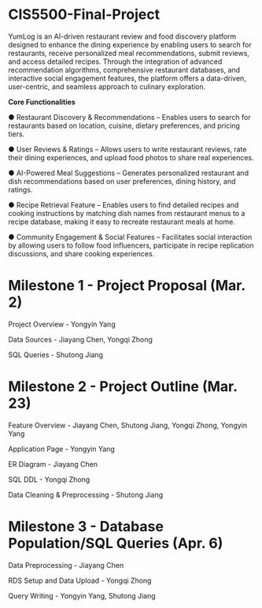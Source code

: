 # CIS5500-Final-Project
YumLog is an AI-driven restaurant review and food discovery platform designed to enhance the
dining experience by enabling users to search for restaurants, receive personalized meal
recommendations, submit reviews, and access detailed recipes. Through the integration of
advanced recommendation algorithms, comprehensive restaurant databases, and interactive
social engagement features, the platform offers a data-driven, user-centric, and seamless
approach to culinary exploration.

**Core Functionalities**

● Restaurant Discovery & Recommendations – Enables users to search for restaurants 
based on location, cuisine, dietary preferences, and pricing tiers. 

● User Reviews & Ratings – Allows users to write restaurant reviews, rate their dining 
experiences, and upload food photos to share real experiences. 

● AI-Powered Meal Suggestions – Generates personalized restaurant and dish 
recommendations based on user preferences, dining history, and ratings. 

● Recipe Retrieval Feature – Enables users to find detailed recipes and cooking 
instructions by matching dish names from restaurant menus to a recipe database, 
making it easy to recreate restaurant meals at home. 

● Community Engagement & Social Features – Facilitates social interaction by allowing 
users to follow food influencers, participate in recipe replication discussions, and share 
cooking experiences. 


# Milestone 1 - Project Proposal (Mar. 2)
Project Overview - Yongyin Yang  

Data Sources - Jiayang Chen, Yongqi Zhong

SQL Queries - Shutong Jiang

# Milestone 2 - Project Outline (Mar. 23)
Feature Overview - Jiayang Chen, Shutong Jiang, Yongqi Zhong, Yongyin Yang

Application Page - Yongyin Yang

ER Diagram - Jiayang Chen

SQL DDL - Yongqi Zhong

Data Cleaning & Preprocessing - Shutong Jiang

# Milestone 3 - Database Population/SQL Queries (Apr. 6)
Data Preprocessing - Jiayang Chen  

RDS Setup and Data Upload - Yongqi Zhong  

Query Writing - Yongyin Yang, Shutong Jiang  



